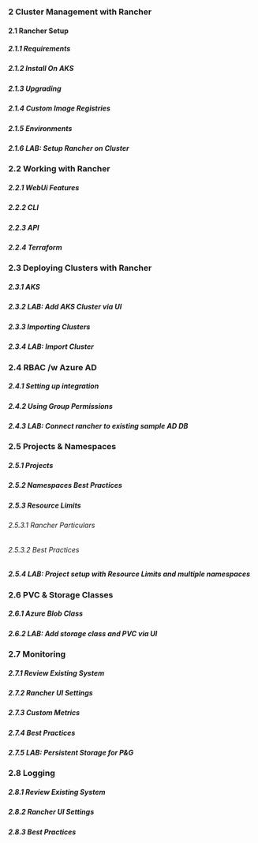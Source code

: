 ### 2	Cluster Management with Rancher
#### 2.1	Rancher Setup
##### 2.1.1	Requirements
##### 2.1.2	Install On AKS
##### 2.1.3	Upgrading
##### 2.1.4	Custom Image Registries
##### 2.1.5	Environments
##### 2.1.6	LAB: Setup Rancher on Cluster
### 2.2	Working with Rancher
##### 2.2.1	WebUi Features
##### 2.2.2	CLI
##### 2.2.3	API
##### 2.2.4	Terraform
### 2.3	Deploying Clusters with Rancher
##### 2.3.1	AKS
##### 2.3.2	LAB: Add AKS Cluster via UI
##### 2.3.3	Importing Clusters
##### 2.3.4	LAB: Import Cluster
### 2.4	RBAC /w Azure AD
##### 2.4.1	Setting up integration
##### 2.4.2	Using Group Permissions
##### 2.4.3	LAB: Connect rancher to existing sample AD DB
### 2.5	Projects & Namespaces
##### 2.5.1	Projects
##### 2.5.2	Namespaces Best Practices
##### 2.5.3	Resource Limits
###### 2.5.3.1	Rancher Particulars
###### 2.5.3.2	Best Practices
##### 2.5.4	LAB: Project setup with Resource Limits and multiple namespaces
### 2.6	PVC & Storage Classes
##### 2.6.1	Azure Blob Class
##### 2.6.2	LAB: Add storage class and PVC via UI
### 2.7	Monitoring
##### 2.7.1	Review Existing System
##### 2.7.2	Rancher UI Settings
##### 2.7.3	Custom Metrics
##### 2.7.4	Best Practices
##### 2.7.5	LAB: Persistent Storage for P&G
### 2.8	Logging
##### 2.8.1	Review Existing System
##### 2.8.2	Rancher UI Settings
##### 2.8.3	Best Practices